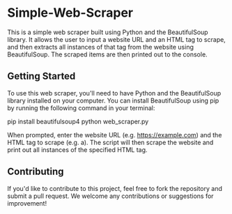 # Simple-Web-Scraper
This is a simple web scraper built using Python and the BeautifulSoup library. It allows the user to input a website URL and an HTML tag to scrape, and then extracts all instances of that tag from the website using BeautifulSoup. The scraped items are then printed out to the console.

## Getting Started
To use this web scraper, you'll need to have Python and the BeautifulSoup library installed on your computer. You can install BeautifulSoup using pip by running the following command in your terminal:

pip install beautifulsoup4
python web_scraper.py

When prompted, enter the website URL (e.g. https://example.com) and the HTML tag to scrape (e.g. a). The script will then scrape the website and print out all instances of the specified HTML tag.

## Contributing
If you'd like to contribute to this project, feel free to fork the repository and submit a pull request. We welcome any contributions or suggestions for improvement!
